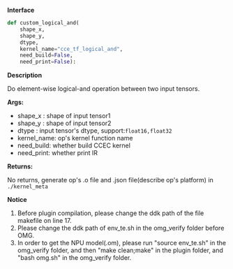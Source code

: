 **Interface**

```python
def custom_logical_and(
    shape_x, 
    shape_y, 
    dtype, 
    kernel_name="cce_tf_logical_and", 
    need_build=False,
    need_print=False):
```

**Description**

Do element-wise logical-and operation between two input tensors.

**Args:**

- shape_x : shape of input tensor1
- shape_y : shape of input tensor2
- dtype : input tensor's dtype, support:`float16,float32`
- kernel_name: op's kernel function name
- need_build: whether build CCEC kernel
- need_print: whether print IR

**Returns:**

No returns, generate op's .o file and .json file(describe op's platform) in `./kernel_meta`

**Notice**

1. Before plugin compilation, please change the ddk path of the file makefile on line 17. 
2. Please change the ddk path of env_te.sh in the omg_verify folder before OMG.
3. In order to get the NPU model(.om), please run "source env_te.sh"  in the omg_verify folder, and then "make clean;make" in the plugin folder,  and "bash omg.sh" in the omg_verify folder.
